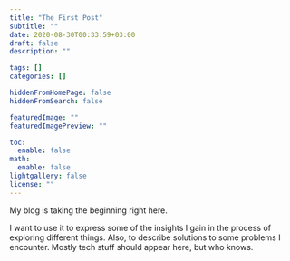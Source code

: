 ```yaml
---
title: "The First Post"
subtitle: ""
date: 2020-08-30T00:33:59+03:00
draft: false
description: ""

tags: []
categories: []

hiddenFromHomePage: false
hiddenFromSearch: false

featuredImage: ""
featuredImagePreview: ""

toc:
  enable: false
math:
  enable: false
lightgallery: false
license: ""
---
```


My blog is taking the beginning right here.

I want to use it to express some of the insights I gain in the process of exploring different things. Also, to describe solutions to some problems I encounter. Mostly tech stuff should appear here, but who knows.
